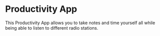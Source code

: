 # Productivity App

This Productivity App allows you to take notes and time yourself all while being able to listen to different radio stations. 





